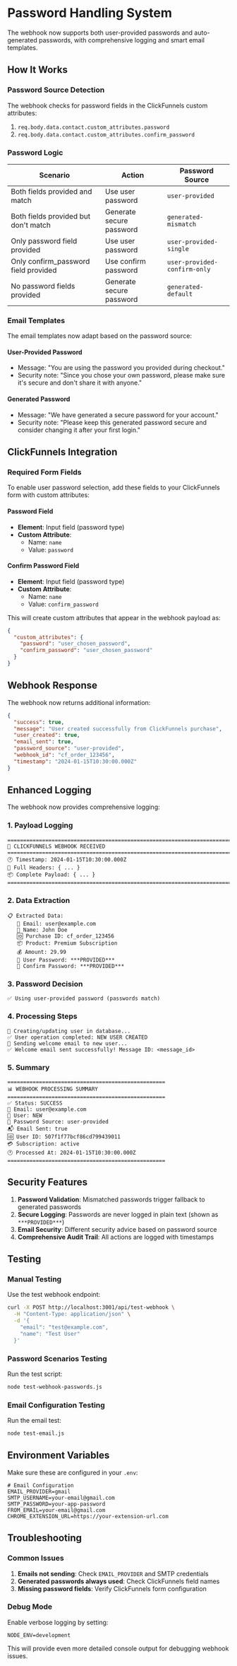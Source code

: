 # Password Handling System

The webhook now supports both user-provided passwords and auto-generated passwords, with comprehensive logging and smart email templates.

## How It Works

### Password Source Detection

The webhook checks for password fields in the ClickFunnels custom attributes:

1. `req.body.data.contact.custom_attributes.password`
2. `req.body.data.contact.custom_attributes.confirm_password`

### Password Logic

| Scenario | Action | Password Source |
|----------|--------|----------------|
| Both fields provided and match | Use user password | `user-provided` |
| Both fields provided but don't match | Generate secure password | `generated-mismatch` |
| Only password field provided | Use user password | `user-provided-single` |
| Only confirm_password field provided | Use confirm password | `user-provided-confirm-only` |
| No password fields provided | Generate secure password | `generated-default` |

### Email Templates

The email templates now adapt based on the password source:

#### User-Provided Password
- Message: "You are using the password you provided during checkout."
- Security note: "Since you chose your own password, please make sure it's secure and don't share it with anyone."

#### Generated Password
- Message: "We have generated a secure password for your account."
- Security note: "Please keep this generated password secure and consider changing it after your first login."

## ClickFunnels Integration

### Required Form Fields

To enable user password selection, add these fields to your ClickFunnels form with custom attributes:

#### Password Field
- **Element**: Input field (password type)
- **Custom Attribute**: 
  - Name: `name`
  - Value: `password`

#### Confirm Password Field
- **Element**: Input field (password type)  
- **Custom Attribute**:
  - Name: `name`
  - Value: `confirm_password`

This will create custom attributes that appear in the webhook payload as:
```json
{
  "custom_attributes": {
    "password": "user_chosen_password",
    "confirm_password": "user_chosen_password"
  }
}
```

## Webhook Response

The webhook now returns additional information:

```json
{
  "success": true,
  "message": "User created successfully from ClickFunnels purchase",
  "user_created": true,
  "email_sent": true,
  "password_source": "user-provided",
  "webhook_id": "cf_order_123456",
  "timestamp": "2024-01-15T10:30:00.000Z"
}
```

## Enhanced Logging

The webhook now provides comprehensive logging:

### 1. Payload Logging
```
================================================================================
📨 CLICKFUNNELS WEBHOOK RECEIVED
================================================================================
🕐 Timestamp: 2024-01-15T10:30:00.000Z
📄 Full Headers: { ... }
📦 Complete Payload: { ... }
================================================================================
```

### 2. Data Extraction
```
📋 Extracted Data:
   📧 Email: user@example.com
   👤 Name: John Doe
   🆔 Purchase ID: cf_order_123456
   📦 Product: Premium Subscription
   💰 Amount: 29.99
   🔐 User Password: ***PROVIDED***
   🔐 Confirm Password: ***PROVIDED***
```

### 3. Password Decision
```
✅ Using user-provided password (passwords match)
```

### 4. Processing Steps
```
👤 Creating/updating user in database...
✅ User operation completed: NEW USER CREATED
📧 Sending welcome email to new user...
✅ Welcome email sent successfully! Message ID: <message_id>
```

### 5. Summary
```
==================================================
📊 WEBHOOK PROCESSING SUMMARY
==================================================
✅ Status: SUCCESS
📧 Email: user@example.com
👤 User: NEW
🔐 Password Source: user-provided
📬 Email Sent: true
🆔 User ID: 507f1f77bcf86cd799439011
💳 Subscription: active
🕐 Processed At: 2024-01-15T10:30:00.000Z
==================================================
```

## Security Features

1. **Password Validation**: Mismatched passwords trigger fallback to generated passwords
2. **Secure Logging**: Passwords are never logged in plain text (shown as `***PROVIDED***`)
3. **Email Security**: Different security advice based on password source
4. **Comprehensive Audit Trail**: All actions are logged with timestamps

## Testing

### Manual Testing

Use the test webhook endpoint:

```bash
curl -X POST http://localhost:3001/api/test-webhook \
  -H "Content-Type: application/json" \
  -d '{
    "email": "test@example.com",
    "name": "Test User"
  }'
```

### Password Scenarios Testing

Run the test script:

```bash
node test-webhook-passwords.js
```

### Email Configuration Testing

Run the email test:

```bash
node test-email.js
```

## Environment Variables

Make sure these are configured in your `.env`:

```env
# Email Configuration
EMAIL_PROVIDER=gmail
SMTP_USERNAME=your-email@gmail.com
SMTP_PASSWORD=your-app-password
FROM_EMAIL=your-email@gmail.com
CHROME_EXTENSION_URL=https://your-extension-url.com
```

## Troubleshooting

### Common Issues

1. **Emails not sending**: Check `EMAIL_PROVIDER` and SMTP credentials
2. **Generated passwords always used**: Check ClickFunnels field names
3. **Missing password fields**: Verify ClickFunnels form configuration

### Debug Mode

Enable verbose logging by setting:
```env
NODE_ENV=development
```

This will provide even more detailed console output for debugging webhook issues.